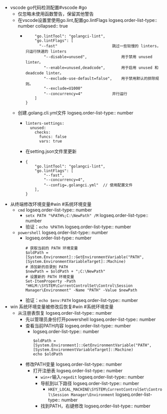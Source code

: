 - vscode go代码检测配置#vscode #go
	- 仅忽略未使用函数警告，保留其他警告
	- 在vscode设置里使用go.lint,配置go.lintFlags
	  logseq.order-list-type:: number
	  collapsed:: true
		- ```{
		      "go.lintTool": "golangci-lint",
		      "go.lintFlags": [
		      	"--fast"						跳过一些较慢的 linters，只运行快速的 linters
		          "--disable=unused",				用于禁用 unused linter。
		          "--enable=unused,deadcode",		用于启用 unused 和 deadcode linter。
		          "--exclude-use-default=false",	用于禁用默认的排除规则。
		          "--exclude=U1000"	
		          "--concurrency=4"				并行运行
		      ]
		  }
		  ```
	- 创建.golang.cli.yml文件
	  logseq.order-list-type:: number
		- ```
		  linters-settings:
		    unused:
		      checks:
		        funcs: false
		        vars: true
		  ```
		- 在setting.json文件里更新
		- ```
		  {
		      "go.lintTool": "golangci-lint",
		      "go.lintFlags": [
		          "--fast",
		          "--concurrency=4",
		          "--config=.golangci.yml"  // 使用配置文件
		      ],
		  }
		  ```
- 从终端修改环境变量#win #系统环境变量
	- `cmd`
	  logseq.order-list-type:: number
		- `setx PATH "%PATH%;C:\NewPath" /M`
		  logseq.order-list-type:: number
		- 验证：`echo %PATH%`
		  logseq.order-list-type:: number
	- `powershell`
	  logseq.order-list-type:: number
		- logseq.order-list-type:: number
		  ```
		  # 获取当前的 PATH 环境变量
		  $oldPath = [System.Environment]::GetEnvironmentVariable("PATH", [System.EnvironmentVariableTarget]::Machine)
		  # 添加新的目录到 PATH
		  $newPath = $oldPath + ";C:\NewPath"
		  # 设置新的 PATH 环境变量
		  Set-ItemProperty -Path "HKLM:\SYSTEM\CurrentControlSet\Control\Session Manager\Environment" -Name "PATH" -Value $newPath
		  ```
		- 验证：`echo $env:PATH`
		  logseq.order-list-type:: number
- win 系统环境变量被修改后恢复#win #系统环境变量
	- 从注册表恢复
	  logseq.order-list-type:: number
		- 先以管理员身份打开powershell
		  logseq.order-list-type:: number
		- 查看当前PATH内容
		  logseq.order-list-type:: number
			- logseq.order-list-type:: number
			  ```
			  $oldPath = [System.Environment]::GetEnvironmentVariable("PATH", [System.EnvironmentVariableTarget]::Machine)
			  echo $oldPath
			  ```
		- 修改PATH变量
		  logseq.order-list-type:: number
			- 打开注册表
			  logseq.order-list-type:: number
				- `win+r`输入`regedit`
				  logseq.order-list-type:: number
				- 导航到以下路径
				  logseq.order-list-type:: number
					- `HKEY_LOCAL_MACHINE\SYSTEM\CurrentControlSet\Control\Session Manager\Environment`
					  logseq.order-list-type:: number
				- 找到PATH，右键修改
				  logseq.order-list-type:: number